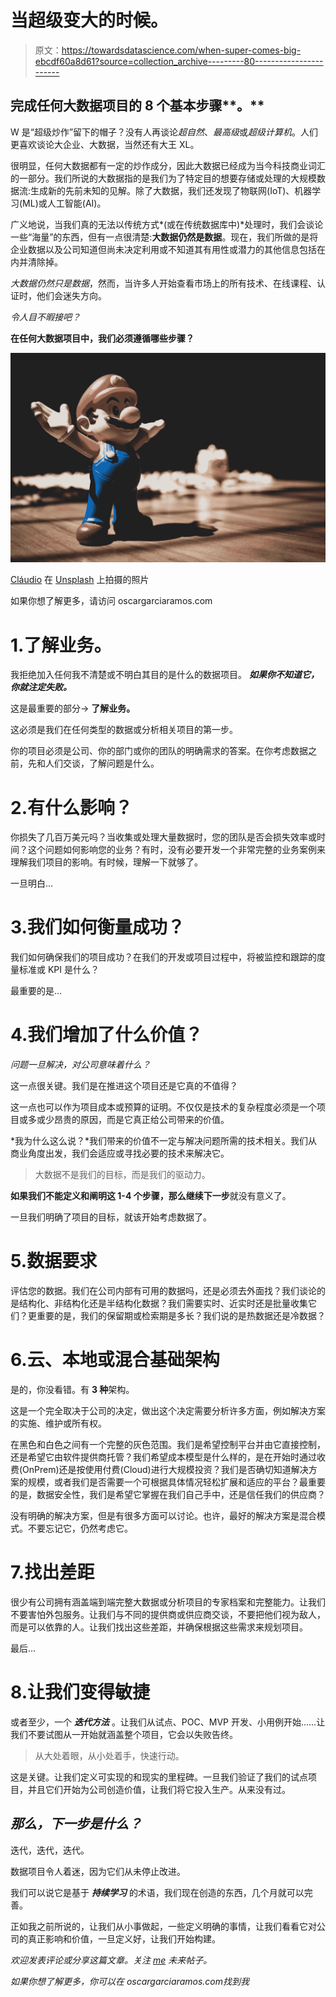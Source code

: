 # 当超级变大的时候。

> 原文：<https://towardsdatascience.com/when-super-comes-big-ebcdf60a8d61?source=collection_archive---------80----------------------->

## 完成任何大数据项目的 8 个基本步骤**。**

W 是“超级炒作”留下的帽子？没有人再谈论*超自然*、*最高级*或*超级计算机*。人们更喜欢谈论大企业、大数据，当然还有大王 XL。

很明显，任何大数据都有一定的炒作成分，因此大数据已经成为当今科技商业词汇的一部分。我们所说的大数据指的是我们为了特定目的想要存储或处理的大规模数据流:生成新的先前未知的见解。除了大数据，我们还发现了物联网(IoT)、机器学习(ML)或人工智能(AI)。

广义地说，当我们真的无法以传统方式*(或在传统数据库中)*处理时，我们会谈论一些“海量”的东西，但有一点很清楚:**大数据仍然是数据**。现在，我们所做的是将企业数据以及公司知道但尚未决定利用或不知道其有用性或潜力的其他信息包括在内并清除掉。

*大数据仍然只是数据*，然而，当许多人开始查看市场上的所有技术、在线课程、认证时，他们会迷失方向。

*令人目不暇接吧？*

**在任何大数据项目中，我们必须遵循哪些步骤？**

![](img/5509a485d0106a4d42e049a4b2c34bfd.png)

[Cláudio](https://unsplash.com/@claudiolcastro) 在 [Unsplash](https://unsplash.com) 上拍摄的照片

如果你想了解更多，请访问 oscargarciaramos.com

# 1.了解业务。

我拒绝加入任何我不清楚或不明白其目的是什么的数据项目。 ***如果你不知道它，你就注定失败。***

这是最重要的部分→ **了解业务。**

这必须是我们在任何类型的数据或分析相关项目的第一步。

你的项目必须是公司、你的部门或你的团队的明确需求的答案。在你考虑数据之前，先和人们交谈，了解问题是什么。

# 2.有什么影响？

你损失了几百万美元吗？当收集或处理大量数据时，您的团队是否会损失效率或时间？这个问题如何影响您的业务？有时，没有必要开发一个非常完整的业务案例来理解我们项目的影响。有时候，理解一下就够了。

一旦明白…

# 3.我们如何衡量成功？

我们如何确保我们的项目成功？在我们的开发或项目过程中，将被监控和跟踪的度量标准或 KPI 是什么？

最重要的是…

# 4.我们增加了什么价值？

*问题一旦解决，对公司意味着什么？*

这一点很关键。我们是在推进这个项目还是它真的不值得？

这一点也可以作为项目成本或预算的证明。不仅仅是技术的复杂程度必须是一个项目或多或少昂贵的原因，而是它真正给公司带来的价值。

*我为什么这么说？*我们带来的价值不一定与解决问题所需的技术相关。我们从商业角度出发，我们会适应或寻找必要的技术来解决它。

> 大数据不是我们的目标，而是我们的驱动力。

**如果我们不能定义和阐明这 1-4 个步骤，那么继续下一步**就没有意义了。

一旦我们明确了项目的目标，就该开始考虑数据了。

# 5.数据要求

评估您的数据。我们在公司内部有可用的数据吗，还是必须去外面找？我们谈论的是结构化、非结构化还是半结构化数据？我们需要实时、近实时还是批量收集它们？更重要的是，我们的保留期或检索期是多长？我们说的是热数据还是冷数据？

# 6.云、本地或混合基础架构

是的，你没看错。有 **3 种**架构。

这是一个完全取决于公司的决定，做出这个决定需要分析许多方面，例如解决方案的实施、维护或所有权。

在黑色和白色之间有一个完整的灰色范围。我们是希望控制平台并由它直接控制，还是希望它由软件提供商托管？我们希望成本模型是什么样的，是在开始时通过收费(OnPrem)还是按使用付费(Cloud)进行大规模投资？我们是否确切知道解决方案的规模，或者我们是否需要一个可根据具体情况轻松扩展和适应的平台？最重要的是，数据安全性，我们是希望它掌握在我们自己手中，还是信任我们的供应商？

没有明确的解决方案，但是有很多方面可以讨论。也许，最好的解决方案是混合模式。不要忘记它，仍然考虑它。

# 7.找出差距

很少有公司拥有涵盖端到端完整大数据或分析项目的专家档案和完整能力。让我们不要害怕外包服务。让我们与不同的提供商或供应商交谈，不要把他们视为敌人，而是可以依靠的人。让我们找出这些差距，并确保根据这些需求来规划项目。

最后…

# 8.让我们变得敏捷

或者至少，一个 ***迭代方法*** 。让我们从试点、POC、MVP 开发、小用例开始……让我们不要试图从一开始就涵盖整个项目，它会以失败告终。

> 从大处着眼，从小处着手，快速行动。

这是关键。让我们定义可实现的和现实的里程碑。一旦我们验证了我们的试点项目，并且它们开始为公司创造价值，让我们将它投入生产。从来没有过。

## *那么，下一步是什么？*

迭代，迭代，迭代。

数据项目令人着迷，因为它们从未停止改进。

我们可以说它是基于 ***持续学习*** 的术语，我们现在创造的东西，几个月就可以完善。

正如我之前所说的，让我们从小事做起，一些定义明确的事情，让我们看看它对公司的真正影响和价值，一旦定义好，让我们开始构建。

*欢迎发表评论或分享这篇文章。关注* [*me*](https://medium.com/@ogarciaramos) *未来帖子。*

*如果你想了解更多，你可以在 oscargarciaramos.com*[](https://oscargarciaramos.com/)*找到我*